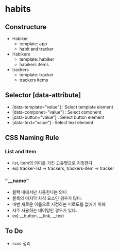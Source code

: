 # habits

## Constructure
- Habiker 
    - template: app
    - habit and tracker
- Habikers 
    - template: habiker
    - habikers items
- trackers 
    - template: tracker
    - trackers items


## Selector [data-attribute]
- [data-template="value"] : Select template element
- [data-componet="value"] : Select comonent
- [data-button="value"] : Select button element 
- [data-text="value"] : Select text element 



## CSS Naming Rule

### List and Item
- list, item의 의미를 가진 고유명으로 지정한다.
- ex) tracker-list => trackers, trackers-item => tracker

### "__name"
- 블럭 내에서만 사용한다는 의미
- 블록의 마지막 자식 요소인 경우가 많다.
- 매번 새로운 이름으로 지정하는 피로도를 없애기 위해 
- 자주 사용하는 네이밍인 경우가 있다.
- ex) __button, __link, __text


## To Do
- scss 정리